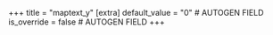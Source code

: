 +++
title = "maptext_y"
[extra]
default_value = "0" # AUTOGEN FIELD
is_override = false # AUTOGEN FIELD
+++